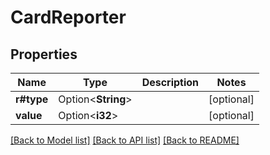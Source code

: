 # CardReporter

## Properties

Name | Type | Description | Notes
------------ | ------------- | ------------- | -------------
**r#type** | Option<**String**> |  | [optional]
**value** | Option<**i32**> |  | [optional]

[[Back to Model list]](../README.md#documentation-for-models) [[Back to API list]](../README.md#documentation-for-api-endpoints) [[Back to README]](../README.md)


